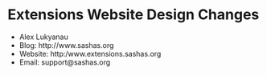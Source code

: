Extensions Website Design Changes
==========

<ul>
<li>Alex Lukyanau</li>
<li>Blog: http://www.sashas.org</li>
<li>Website: http:/www.extensions.sashas.org</li>
<li>Email: support@sashas.org</li>
</ul>
